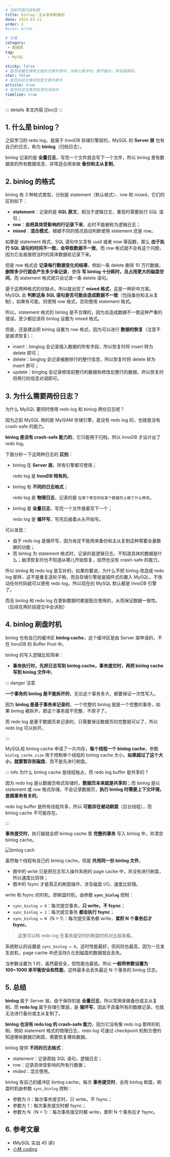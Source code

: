 ```yaml
---
# 当前页面内容标题
title: binlog：主从复制和备份
date: 2023-03-11
order: 2
#icon: write

# 分类
category:
 - 数据库
tag:
 - MySQL

sticky: false
# 是否收藏在博客主题的文章列表中，当填入数字时，数字越大，排名越靠前。
star: false
# 是否将该文章添加至文章列表中
article: true
# 是否将该文章添加至时间线中
timeline: true
---
```



::: details 本文内容
[[toc]]
:::


## 1. 什么是 binlog？

之前学习的 redo log，是属于 InnoDB 存储引擎层的，MySQL 的 **Server 层** 也有自己的日志，称为 **binlog**（归档日志）。

binlog 记录的是 **全量日志**，写完一个文件就会写下一个文件，所以 binlog 里有数据库的所有数据信息，非常适合用来做 **备份和主从复制**。

## 2. binlog 的格式

binlog 有 3 种格式类型，分别是 statement（默认格式）、row 和 mixed，它们的区别如下：

- **statement**：记录的是 **SQL 原文**，相当于逻辑日志，重现时需要执行 SQL 语句；
- **row**：**会把具体受影响的行记录下来**，此时不能被称为逻辑日志；
- **mixed**：**混合模式**，根据不同的情况自动判断使用 statement 还是 row。

如果是 statement 格式，SQL 语句中又含有 uuid 或者 now 等函数，那么 **由于执行 SQL 语句的时间不一致，会导致数据不一致**。而 row 格式就不会有这个问题，因为它会直接把当时的具体数据给记录下来。

但是 row 格式会 **记录每行数据变化的结果**，例如一条 delete 删除 10 万行数据，**删除多少行就会产生多少条记录**，使得 **写 binlog 十分耗时，且占用更大的磁盘空间**。而 statement 格式就只会记录一条 delete 语句。

基于这两种格式的优缺点，所以就出现了 **mixed 格式**，这是一种折中方案。MySQL 会 **判断这条 SQL 语句是否可能会造成数据不一致**（包括备份和主从复制），如果有可能，则使用 row 格式，否则使用 statement 格式。

所以，statement 格式的 binlog 是不合理的，因为会造成数据不一致这种严重的错误。至少都应该将 binlog 设置为 mixed 格式。

但是，还是建议把 binlog 设置为 row 格式，因为可以进行 **数据的恢复**（注意不是崩溃恢复）：

- insert：binglog 会记录插入数据的所有字段，所以恢复时将 insert 转为 delete 即可；
- delete：binglog 会记录被删除行的整行信息，所以恢复时将 delete 转为 insert 即可；
- update：binglog 会记录修改前整行的数据和修改后整行的数据，所以恢复时将两行的信息对调即可。

## 3. 为什么需要两份日志？

为什么 MySQL 要同时使用 redo log 和 binlog 两份日志呢？

因为之前 MySQL 用的是 MyISAM 存储引擎，是没有 redo log 的，也就是没有 crash-safe 的能力。

**binlog 是没有 crash-safe 能力的**，它只能用于归档，所以 InnoDB 才设计出了 redo log。

下面分析一下这两种日志的 **区别**：

- binlog 在 **Server 层**，所有引擎都可使用；

    redo log 是 **InnoDB 特有的**。

- binlog 有 **不同的日志格式**；

    redo log 是 **物理日志**，记录的是 `在某个表空间在某个数据页上做了什么修改`。

- binlog 是 **全量日志**，写完一个文件接着写下一个；

    redo log 是 **循环写**，写完后接着从头开始写。

可以发现：

- 由于 redo log 是循环写，因为肯定不能用来备份和主从复制这种需要全量数据的功能；
- 而 binlog 为 statement 格式时，记录的是逻辑日志，不知道具体的数据是什么；崩溃恢复时也不知道从哪儿开始恢复，自然也没有 crash-safe 的能力。

所以 binlog 和 redo log 是互补的，如果你要说，为什么不把 binlog 改造成 redo log 那样，这不是重复造轮子嘛，而且存储引擎层是插件式的置入 MySQL，不改动任何代码就可以使用 redo log，所以现在的 MySQL 默认都是 InnoDB 引擎了。

而且 binlog 和 redo log 在更新数据时都是配合使用的，从而保证数据一致性。（后续在两阶段提交中会讲到）

## 4. binlog 刷盘时机

binlog 也有自己的缓冲区 **binlog cache**，这个缓冲区是由 Server 层申请的，不在 InnoDB 的 Buffer Pool 中。

binlog 的写入逻辑比较简单：

- **事务执行时，先把日志写到 binlog cache，事务提交时，再把 binlog cache 写到 binlog 文件中**。

::: danger 注意

**一个事务的 binlog 是不能拆开的**，无论这个事务多大，都要保证一次性写入。

因为 **binlog 是基于事务来记录的**，一个完整的 binlog 就是一个完整的事务，如果 binlog 被拆开，那这个事务就不完整、不原子了。

而 redo log 是基于数据页来记录的，只需要保证数据页的完整就可以了，所以 redo log 可以拆开。

:::

MySQL给 binlog cache 申请了一片内存，**每个线程一个 binlog cache**，参数 `binlog_cache_size` 用于控制单个线程的 binlog cache 大小。**如果超过了这个大小，就要暂存到磁盘**，而不是先进行刷盘。

::: info 为什么 binlog cache 是线程独占，而 redo log buffer 是共享的？

因为 redo log 是以数据页格式存储的，**数据页本来就是共享的**；而 binlog 是以 statement 或 row 格式存储，不会记录数据页，**执行 binlog 时需要上下文环境，是跟事务有关的**。

redo log buffer 是所有线程共享，所以 **可能存在被动刷盘**（后台线程），而 binlog cache 不可能存在。

:::

**事务提交时**，执行器就会把 binlog cache 里 **完整的事务** 写入 binlog 中，并清空 binlog cache。

![binlog cach](https://run-notes.oss-cn-beijing.aliyuncs.com/notes/202303111320403.png)

虽然每个线程有自己的 binlog cache，但是 **共用同一份 binlog 文件**。

- 图中的 write 只是把日志写入操作系统的 page cache 中，并没有进行刷盘，所以速度比较快；
- 图中的 fsync 才是真正的刷盘操作，涉及磁盘 I/O，速度比较慢。

write 和 fsync 的时机，即刷盘时机，由参数 **`sync_binlog`** 控制：

- `sync_binlog = 0`：每次提交事务，**只 write，不 fsync**；
- `sync_binlog = 1`：每次提交事务 **都会执行 fsync**；
- `sync_binlog = N`（N > 1）：每次提交事务都 write，**累积 N 个事务后才 fsync**。

> 这里可以和 redo log 在事务提交时的刷盘时机对比起来看。

系统默认的设置是 `sync_binlog = 0`，这时性能最好，但风险也最高，因为一旦发生宕机，page cache 中还没持久化到磁盘的数据就会丢失。

当参数设置为 1 时，虽然最安全，但性能也最低。所以 **一般将参数设置为 100~1000 来平衡安全和性能**，这样最多会丢失最近 N 个事务的 binlog 日志。

## 5. 总结

**binlog** 属于 Server 层，由于保存的是 **全量日志**，所以常用来做备份或主从复制。而 **redo log** 属于存储引擎层，是 **循环写**，因此不具备所有的数据记录，也就无法进行备份或主从复制了。

**binlog 也没有 redo log 的 crash-safe 能力**，因为它没有像 redo log 那样的机制，例如 statement 格式的物理日志，redo log 可通过 checkpoint 机制方便的知道哪些数据已刷盘，需要恢复哪些数据。

binlog 提供 **不同的日志格式**：

- statement：记录原始 SQL 语句，逻辑日志；
- row：记录具体受影响的所有行数据；
- mided：混合使用。

binlog 有自己的缓冲区 binlog cache，每次 **事务提交时**，会将 binlog 刷盘，刷盘时机由参数 `sync_binlog` 控制：

- 参数为 0：每次事务提交时，只 write，不 fsync；
- 参数为 1：每次事务提交时都 fsync；
- 参数为 N（N > 1）：每次事务提交时都 write，累积 N 个事务后才 fsync。

## 6. 参考文章

- 《MySQL 实战 45 讲》
- [小林 coding](https://xiaolincoding.com)
